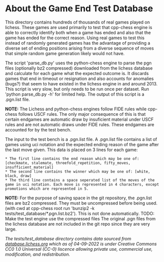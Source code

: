 # About the Game End Test Database

This directory contains hundreds of thousands of real games played on lichess. These games are used primarily to test that cpp-chess engine is able to correctly identify both when a game has ended and also that the game has ended for the correct reason. Using real games to test this instead of randomly generated games has the advantage of providing a diverse set of ending positions arising from a diverse sequence of moves that simple random game generation likely would not have.

The script 'parse_db.py' uses the python-chess engine to parse the pgn files (optionally bz2 compressed) downloaded from the lichess database and calculate for each game what the expected outcome is. It discards games that end in timeout or resignation and also accounts for anomalies (bugs?) that seem to have existed in the lichess engine in and around 2013. This script is very slow, but only needs to be run once per dataset. Run 'python parse_db.py -h' for limited help. The output of this script is a .pgn.list file.

**NOTE:** The Lichess and python-chess engines follow FIDE rules while cpp-chess follows USCF rules. The only major consequence of this is that certain endgames are automatic draw by insuficient material under USCF rules and are not automatic draws under FIDE rules. These endgames are accounted for by the test bench.

The input to the test bench is a .pgn.list file. A .pgn.list file contains a list of games using uci notation and the expected ending reason of the game after the last move given. This data is placed on 3 lines for each game:

	* The first line contains the end reason which may be one of: [checkmate, stalemate, threefold_repetition, fifty_moves, insufficient_material]
	* The second line contains the winner which may be one of: [white, black, draw]
	* The third line contains a space seperated list of the moves of the game in uci notation. Each move is represented in 4 characters, except promotions which are represented in 5.

**NOTE:** For the purpose of saving space in the git repository, the .pgn.list files are bz2 compressed. They must be uncompressed before being used. (with cwd at cpp-chess root run 'bunzip2 -k tests/test_database/*.pgn.list.bz2'). This is not done automatically. 
	TODO: Make the test engine use the compressed files
The original .pgn files from the lichess database are not included in the git repo since they are very large.





*The tests/test_database directory contains data sourced from [database.lichess.org](https://database.lichess.org/) which as of 04-09-2022 is under Creative Commons CC0 1.0 Universal (CC-0) liscence allowing private use, commercial use, modification, and redistribution.*
